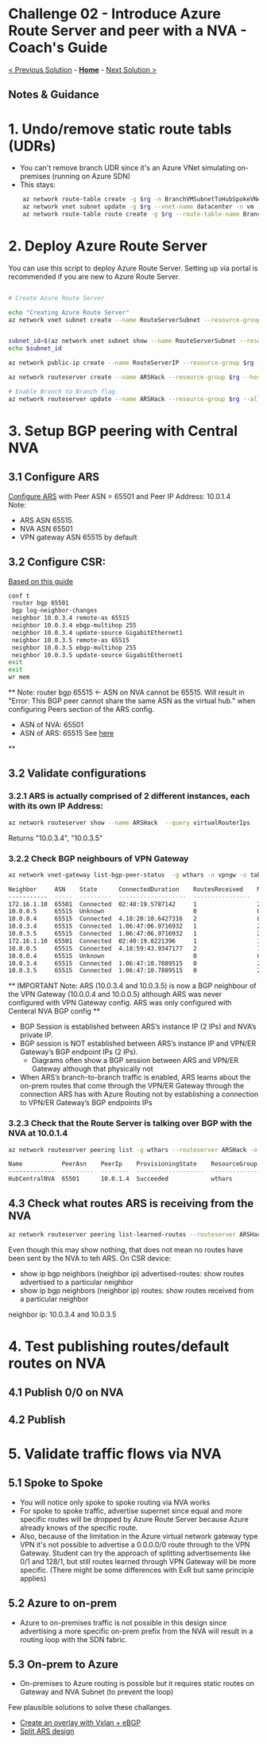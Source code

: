 # Challenge 02 - Introduce Azure Route Server and peer with a NVA - Coach's Guide 

[< Previous Solution](./Solution-01.md) - **[Home](./README.md)** - [Next Solution >](./Solution-03.md)

## Notes & Guidance

# 1. Undo/remove static route tabls (UDRs) <br/>
- You can't remove branch UDR since it's an Azure VNet simulating on-premises (running on Azure SDN) <br/>
- This stays:
``` bash
    az network route-table create -g $rg -n BranchVMSubnetToHubSpokeVNet
    az network vnet subnet update -g $rg --vnet-name datacenter -n vm --route-table BranchVMSubnetToHubSpokeVNet
    az network route-table route create -g $rg --route-table-name BranchVMSubnetToHubSpokeVNet -n           BranchVMSubnetToHubSpokeVNet --address-prefix 10.0.0.0/8 --next-hop-type VirtualAppliance  --next-hop-ip-address 172.16.1.10
```
# 2. Deploy Azure Route Server
You can use this script to deploy Azure Route Server. Setting up via portal is recommended if you are new to Azure Route Server. 

```bash

# Create Azure Route Server

echo "Creating Azure Route Server"
az network vnet subnet create --name RouteServerSubnet --resource-group $rg --vnet-name $vnet_name --address-prefix 10.0.3.0/24


subnet_id=$(az network vnet subnet show --name RouteServerSubnet --resource-group $rg --vnet-name $vnet_name --query id -o tsv) 
echo $subnet_id

az network public-ip create --name RouteServerIP --resource-group $rg --version IPv4 --sku Standard

az network routeserver create --name ARSHack --resource-group $rg --hosted-subnet $subnet_id --public-ip-address RouteServerIP

# Enable Branch to Branch flag.
az network routeserver update --name ARSHack --resource-group $rg --allow-b2b-traffic true
```

# 3. Setup BGP peering with Central NVA <br/>
## 3.1 Configure ARS
[Configure ARS](https://learn.microsoft.com/en-us/azure/route-server/quickstart-configure-route-server-portal#set-up-peering-with-nva) with Peer ASN = 65501 and Peer IP Address: 10.0.1.4</br>
Note: 
- ARS ASN 65515.
- NVA ASN 65501
- VPN gateway ASN 65515 by default 

## 3.2 Configure CSR:
[Based on this guide](https://github.com/sada-kubsad/WhatTheHack/blob/master/057-AzureRouteServer/Student/Resources/whatthehackcentralnvachallenge2.md#sample-deployment-script)
``` bash
conf t
 router bgp 65501
 bgp log-neighbor-changes
 neighbor 10.0.3.4 remote-as 65515
 neighbor 10.0.3.4 ebgp-multihop 255
 neighbor 10.0.3.4 update-source GigabitEthernet1
 neighbor 10.0.3.5 remote-as 65515
 neighbor 10.0.3.5 ebgp-multihop 255
 neighbor 10.0.3.5 update-source GigabitEthernet1
exit
exit
wr mem
```
** Note:
router bgp 65515 <- ASN on NVA cannot be 65515. Will result in "Error: This BGP peer cannot share the same ASN as the virtual hub." when configuring Peers section of the ARS config. 
- ASN of NVA: 65501
- ASN of ARS: 65515
See [here](https://blog.cloudtrooper.net/2021/03/08/connecting-your-nvas-to-expressroute-with-azure-route-server/)

**
## 3.2 Validate configurations
### 3.2.1 ARS is actually comprised of 2 different instances, each with its own IP Address:
```bash
az network routeserver show --name ARSHack  --query virtualRouterIps
```
Returns  "10.0.3.4", "10.0.3.5"

### 3.2.2 Check BGP neighbours of VPN Gateway
```bash
az network vnet-gateway list-bgp-peer-status  -g wthars -n vpngw -o table

Neighbor     ASN    State      ConnectedDuration    RoutesReceived    MessagesSent    MessagesReceived
-----------  -----  ---------  -------------------  ----------------  --------------  ------------------
172.16.1.10  65501  Connected  02:40:19.5787142     1                 263             223
10.0.0.5     65515  Unknown                         0                 0               0
10.0.0.4     65515  Connected  4.18:20:10.6427316   2                 8468            7922
10.0.3.4     65515  Connected  1.06:47:06.9716932   1                 2120            2125
10.0.3.5     65515  Connected  1.06:47:06.9716932   1                 2118            2124
172.16.1.10  65501  Connected  02:40:19.0221396     1                 192             188
10.0.0.5     65515  Connected  4.18:59:43.9347177   2                 7918            7927
10.0.0.4     65515  Unknown                         0                 0               0
10.0.3.4     65515  Connected  1.06:47:10.7889515   0                 2118            2120
10.0.3.5     65515  Connected  1.06:47:10.7889515   0                 2123            2123
```
** IMPORTANT Note: ARS (10.0.3.4 and 10.0.3.5) is now a BGP neighbour of the VPN Gateway (10.0.0.4 and 10.0.0.5) although ARS was never configured with VPN Gateway config. ARS was only configured with Centeral NVA BGP config **

- BGP Session is established between ARS’s instance IP (2 IPs) and NVA’s private IP. 
- BGP session is NOT established between ARS’s instance IP and VPN/ER Gateway’s BGP endpoint IPs (2 IPs). 
    - Diagrams often show a BGP session between ARS and VPN/ER Gateway although that physically not
- When ARS’s branch-to-branch traffic is enabled, ARS learns about the on-prem routes that come through the VPN/ER Gateway through the connection ARS has with Azure Routing not by establishing a connection to VPN/ER Gateway’s BGP endpoints IPs


### 3.2.3 Check that the Route Server is talking over BGP with the NVA at 10.0.1.4
```bash
az network routeserver peering list -g wthars --routeserver ARSHack -o table

Name           PeerAsn    PeerIp    ProvisioningState    ResourceGroup
-------------  ---------  --------  -------------------  ---------------
HubCentralNVA  65501      10.0.1.4  Succeeded            wthars
```
## 4.3 Check what routes ARS is receiving from the NVA
```bash
az network routeserver peering list-learned-routes --routeserver ARSHack -n HubCentralNVA -o table
```
Even though this may show nothing, that does not mean no routes have been sent by the NVA to teh ARS. On CSR device:
- show ip bgp neighbors (neighbor ip) advertised-routes: show routes advertised to a particular neighbor
- show ip bgp neighbors (neighbor ip) routes: show routes received from a particular neighbor

neighbor ip:  10.0.3.4 and 10.0.3.5


# 4. Test publishing routes/default routes on NVA<br/>
## 4.1 Publish 0/0 on NVA

## 4.2 Publish 


# 5. Validate traffic flows via NVA <br/>
## 5.1 Spoke to Spoke
- You will notice only spoke to spoke routing via NVA works <br/>
- For spoke to spoke traffic, advertise supernet since equal and more specific routes will be dropped by Azure Route Server because Azure already knows of the specific route.<br/>
- Also, because of the limitation in the Azure virtual network gateway type VPN it's not possible to advertise a 0.0.0.0/0 route through to the VPN Gateway. Student can try the approach of splitting advertisements like 0/1 and 128/1, but still routes learned through VPN Gateway will be more specific. (There might be some differences with ExR but same principle applies)<br/>

## 5.2 Azure to on-prem
- Azure to on-premises traffic is not possible in this design since advertising a more specific on-prem prefix from the NVA will result in a routing loop with the SDN fabric.

 ## 5.3 On-prem to Azure
- On-premises to Azure routing is possible but it requires static routes on Gateway and NVA Subnet (to prevent the loop)<br/>

Few plausible solutions to solve these challanges.
- [Create an overlay with Vxlan + eBGP](https://blog.cloudtrooper.net/2021/03/29/using-route-server-to-firewall-onprem-traffic-with-an-nva/) <br/>
- [Split ARS design](https://docs.microsoft.com/en-us/azure/route-server/route-injection-in-spokes#different-route-servers-to-advertise-routes-to-virtual-network-gateways-and-to-vnets)<br/>
